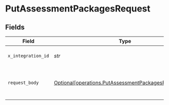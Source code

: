 # PutAssessmentPackagesRequest


## Fields

| Field                                                                                                                                                                                                                                                     | Type                                                                                                                                                                                                                                                      | Required                                                                                                                                                                                                                                                  | Description                                                                                                                                                                                                                                               | Example                                                                                                                                                                                                                                                   |
| --------------------------------------------------------------------------------------------------------------------------------------------------------------------------------------------------------------------------------------------------------- | --------------------------------------------------------------------------------------------------------------------------------------------------------------------------------------------------------------------------------------------------------- | --------------------------------------------------------------------------------------------------------------------------------------------------------------------------------------------------------------------------------------------------------- | --------------------------------------------------------------------------------------------------------------------------------------------------------------------------------------------------------------------------------------------------------- | --------------------------------------------------------------------------------------------------------------------------------------------------------------------------------------------------------------------------------------------------------- |
| `x_integration_id`                                                                                                                                                                                                                                        | *str*                                                                                                                                                                                                                                                     | :heavy_check_mark:                                                                                                                                                                                                                                        | ID of the integration you want to interact with.                                                                                                                                                                                                          |                                                                                                                                                                                                                                                           |
| `request_body`                                                                                                                                                                                                                                            | [Optional[operations.PutAssessmentPackagesRequestBody]](../../models/operations/putassessmentpackagesrequestbody.md)                                                                                                                                      | :heavy_minus_sign:                                                                                                                                                                                                                                        | PUT /assessment/packages request body                                                                                                                                                                                                                     | {"packages":[{"id":"1001","type":"SKILLS_TEST","name":"TypeScript","description":"TypeScript coding skills assessments"},{"id":"1002","type":"VIDEO_INTERVIEW","name":"Video Interview","description":"Video interview to assess communication skills"}]} |